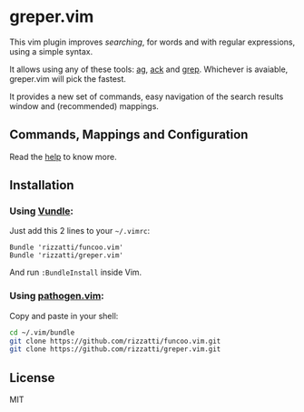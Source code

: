 # greper.vim

This vim plugin improves *searching*, for words and with regular
expressions, using a simple syntax.

It allows using any of these tools: [ag][ag], [ack][ack] and
[grep][grep]. Whichever is avaiable, greper.vim will pick the fastest.

It provides a new set of commands, easy navigation of the search results
window and (recommended) mappings.

## Commands, Mappings and Configuration

Read the [help][vim-doc] to know more.

## Installation

### Using [Vundle][vundle]:

Just add this 2 lines to your `~/.vimrc`:

```vim
Bundle 'rizzatti/funcoo.vim'
Bundle 'rizzatti/greper.vim'
```

And run `:BundleInstall` inside Vim.

### Using [pathogen.vim][pathogen]:

Copy and paste in your shell:

```bash
cd ~/.vim/bundle
git clone https://github.com/rizzatti/funcoo.vim.git
git clone https://github.com/rizzatti/greper.vim.git
```

## License

MIT

[ack]: http://beyondgrep.com/
[ag]: https://github.com/ggreer/the_silver_searcher
[grep]: https://www.gnu.org/software/grep/
[pathogen]: https://github.com/tpope/vim-pathogen
[vim-doc]: https://vim-doc.herokuapp.com/view?https://raw.githubusercontent.com/rizzatti/greper.vim/master/doc/greper.txt
[vundle]: https://github.com/gmarik/vundle
